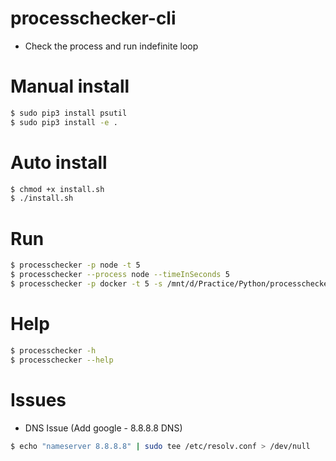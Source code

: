 # processchecker-cli

* Check the process and run indefinite loop

# Manual install

```bash
$ sudo pip3 install psutil
$ sudo pip3 install -e .
```

# Auto install

```bash
$ chmod +x install.sh
$ ./install.sh
```

# Run

```bash
$ processchecker -p node -t 5
$ processchecker --process node --timeInSeconds 5
$ processchecker -p docker -t 5 -s /mnt/d/Practice/Python/processchecker-cli/sample/directories.sh 
```

# Help

```bash
$ processchecker -h
$ processchecker --help
```

# Issues

* DNS Issue (Add google - 8.8.8.8 DNS)

```bash
$ echo "nameserver 8.8.8.8" | sudo tee /etc/resolv.conf > /dev/null
```